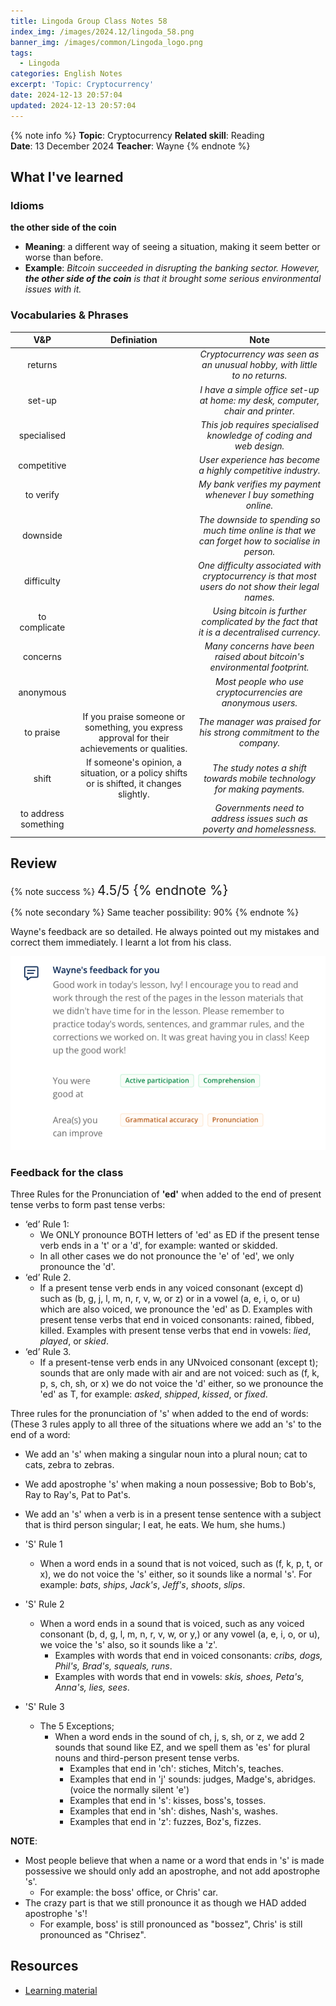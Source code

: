 ```yaml
---
title: Lingoda Group Class Notes 58
index_img: /images/2024.12/lingoda_58.png
banner_img: /images/common/Lingoda_logo.png
tags:
  - Lingoda
categories: English Notes
excerpt: 'Topic: Cryptocurrency'
date: 2024-12-13 20:57:04
updated: 2024-12-13 20:57:04
---
```


{% note info %}
**Topic**: Cryptocurrency
**Related skill**: Reading  
**Date**: 13 December 2024
**Teacher**: Wayne
{% endnote %}

## What I've learned

### Idioms
**the other side of the coin**
- **Meaning**: a different way of seeing a situation, making it seem better or worse than before.
- **Example**: *Bitcoin succeeded in disrupting the banking sector. However, **the other side of the coin** is that it brought some serious environmental issues with it.*

### Vocabularies & Phrases

|         V&P          |                                          Definiation                                          |                                               Note                                                |
| :------------------: | :-------------------------------------------------------------------------------------------: | :-----------------------------------------------------------------------------------------------: |
|       returns        |                                                                                               |             *Cryptocurrency was seen as an unusual hobby, with little to no returns.*             |
|        set-up        |                                                                                               |          *I have a simple office set-up at home: my desk, computer, chair and printer.*           |
|     specialised      |                                                                                               |                *This job requires specialised knowledge of coding and web design.*                |
|     competitive      |                                                                                               |                    *User experience has become a highly competitive industry.*                    |
|      to verify       |                                                                                               |                  *My bank verifies my payment whenever I buy something online.*                   |
|       downside       |                                                                                               | *The downside to spending so much time online is that we can forget how to socialise in person.*  |
|      difficulty      |                                                                                               | *One difficulty associated with cryptocurrency is that most users do not show their legal names.* |
|    to complicate     |                                                                                               |      *Using bitcoin is further complicated by the fact that it is a decentralised currency.*      |
|       concerns       |                                                                                               |             *Many concerns have been raised about bitcoin's environmental footprint.*             |
|      anonymous       |                                                                                               |                    *Most people who use cryptocurrencies are anonymous users.*                    |
|      to praise       | If you praise someone or something, you express approval for their achievements or qualities. |                *The manager was praised for his strong commitment to the company.*                |
|        shift         |   If someone's opinion, a situation, or a policy shifts or is shifted, it changes slightly.   |             *The study notes a shift towards mobile technology for making payments.*              |
| to address something |                                                                                               |              *Governments need to address issues such as poverty and homelessness.*               |

## Review

{% note success %}
<span style="font-size:1.5em;">
4.5/5
<span>
{% endnote %}

{% note secondary %}
<span style="font-size:1em;">
Same teacher possibility: 90%
<span>
{% endnote %}

Wayne's feedback are so detailed. He always pointed out my mistakes and correct them immediately. I learnt a lot from his class.

![Feedback from Teacher](../images/2024.12/lingoda_58_feedback.png)

### Feedback for the class

Three Rules for the Pronunciation of **'ed'** when added to the end of present tense verbs to form past tense verbs:  

- ‘ed’ Rule 1: 
  - We ONLY pronounce BOTH letters of 'ed' as ED if the present tense verb ends in a 't' or a 'd', for example: wanted or skidded. 
  - In all other cases we do not pronounce the 'e' of 'ed', we only pronounce the 'd'. 
- ‘ed’ Rule 2. 
  - If a present tense verb ends in any voiced consonant (except d) such as (b, g, j, l, m, n, r, v, w, or z) or in a vowel (a, e, i, o, or u) which are also voiced, we pronounce the 'ed' as D. Examples with present tense verbs that end in voiced consonants: rained, fibbed, killed. Examples with present tense verbs that end in vowels: *lied*, *played*, or *skied*. 
- ‘ed’ Rule 3. 
  - If a present-tense verb ends in any UNvoiced consonant (except t); sounds that are only made with air and are not voiced: such as (f, k, p, s, ch, sh, or x) we do not voice the 'd' either, so we pronounce the 'ed' as T, for example: *asked*, *shipped*, *kissed*, or *fixed*. 
 
Three rules for the pronunciation of 's' when added to the end of words: (These 3 rules apply to all three of the situations where we add an 's' to the end of a word: 

  - We add an 's' when making a singular noun into a plural noun; cat to cats, zebra to zebras. 
  - We add apostrophe 's' when making a noun possessive; Bob to Bob's, Ray to Ray's, Pat to Pat's. 
  - We add an 's' when a verb is in a present tense sentence with a subject that is third person singular; I eat, he eats. We hum, she hums.) 
  
- 'S' Rule 1 
  - When a word ends in a sound that is not voiced, such as (f, k, p, t, or x), we do not voice the 's' either, so it sounds like a normal 's'. For example: *bats*, *ships*, *Jack's*, *Jeff's*, *shoots*, *slips*. 
- 'S' Rule 2 
  - When a word ends in a sound that is voiced, such as any voiced consonant (b, d, g, l, m, n, r, v, w, or y,) or any vowel (a, e, i, o, or u), we voice the 's' also, so it sounds like a 'z'. 
    - Examples with words that end in voiced consonants: *cribs, dogs, Phil's, Brad's, squeals, runs*. 
    - Examples with words that end in vowels: *skis, shoes, Peta's, Anna's, lies, sees*. 
- 'S' Rule 3 
  - The 5 Exceptions; 
    - When a word ends in the sound of ch, j, s, sh, or z, we add 2 sounds that sound like EZ, and we spell them as 'es' for plural nouns and third-person present tense verbs. 
      - Examples that end in 'ch': stiches, Mitch's, teaches. 
      - Examples that end in 'j' sounds: judges, Madge's, abridges. (voice the normally silent 'e') 
      - Examples that end in 's': kisses, boss's, tosses. 
      - Examples that end in 'sh': dishes, Nash's, washes. 
      - Examples that end in 'z': fuzzes, Boz's, fizzes.

**NOTE**: 
- Most people believe that when a name or a word that ends in 's' is made possessive we should only add an apostrophe, and not add apostrophe 's'. 
  - For example: the boss' office, or Chris' car. 
- The crazy part is that we still pronounce it as though we HAD added apostrophe 's'! 
  - For example, boss' is still pronounced as "bossez", Chris' is still pronounced as "Chrisez".

## Resources
- [Learning material](https://learn.lingoda.com/english/learning-materials/673222e9ba163/download)
